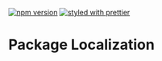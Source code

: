 [![npm version](https://badge.fury.io/js/%40gameastic%2Fmonorepo-lib-template.svg)](https://badge.fury.io/js/%40gameastic%2Fmonorepo-lib-template)
[![styled with prettier](https://img.shields.io/badge/styled_with-prettier-ff69b4.svg)](https://github.com/prettier/prettier)

# Package Localization
